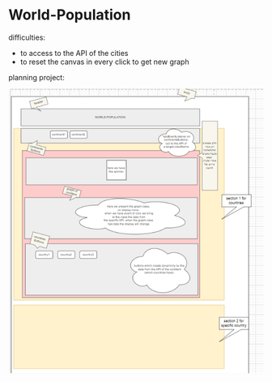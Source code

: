 # World-Population

<p>difficulties:</p>
<ul>
<li>to access to the API of the cities</li>
<li>to reset the canvas in every click to get new graph</li>
</ul>

<p>planning project:</p>
<img src="./assets/plane_project.png"/>
